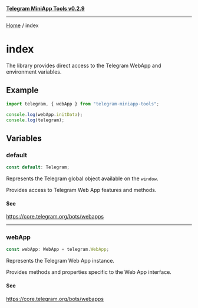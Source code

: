 [**Telegram MiniApp Tools v0.2.9**](README.md)

***

[Home](README.md) / index

# index

The library provides direct access to the Telegram WebApp and environment variables.

## Example

```typescript
import telegram, { webApp } from "telegram-miniapp-tools";

console.log(webApp.initData);
console.log(telegram);
```

## Variables

### default

```ts
const default: Telegram;
```

Represents the Telegram global object available on the `window`.

Provides access to Telegram Web App features and methods.

#### See

https://core.telegram.org/bots/webapps

***

### webApp

```ts
const webApp: WebApp = telegram.WebApp;
```

Represents the Telegram Web App instance.

Provides methods and properties specific to the Web App interface.

#### See

https://core.telegram.org/bots/webapps
